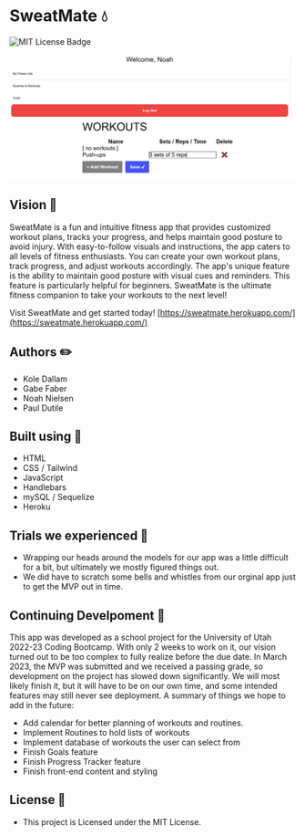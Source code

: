 # SweatMate 💧
![MIT License Badge](https://img.shields.io/badge/license-MIT-blue)

![Screenshot of SweatMate's profile page](./profile-screenshot.jpg)

## Vision 🧠
SweatMate is a fun and intuitive fitness app that provides customized workout plans, tracks your progress, and helps maintain good posture to avoid injury. With easy-to-follow visuals and instructions, the app caters to all levels of fitness enthusiasts. You can create your own workout plans, track progress, and adjust workouts accordingly. The app's unique feature is the ability to maintain good posture with visual cues and reminders. This feature is particularly helpful for beginners. SweatMate is the ultimate fitness companion to take your workouts to the next level!

Visit SweatMate and get started today! [https://sweatmate.herokuapp.com/](https://sweatmate.herokuapp.com/)

## Authors ✏️
- Kole Dallam
- Gabe Faber
- Noah Nielsen
- Paul Dutile

## Built using 🔨
- HTML
- CSS / Tailwind
- JavaScript
- Handlebars
- mySQL / Sequelize
- Heroku

## Trials we experienced 💢
- Wrapping our heads around the models for our app was a little difficult for a bit, but ultimately we mostly figured things out.
- We did have to scratch some bells and whistles from our orginal app just to get the MVP out in time.

## Continuing Develpoment 🚧
This app was developed as a school project for the University of Utah 2022-23 Coding Bootcamp. With only 2 weeks to work on it, our vision turned out to be too complex to fully realize before the due date. In March 2023, the MVP was submitted and we received a passing grade, so development on the project has slowed down significantly. We will most likely finish it, but it will have to be on our own time, and some intended features may still never see deployment.
A summary of things we hope to add in the future:
- Add calendar for better planning of workouts and routines.
- Implement Routines to hold lists of workouts
- Implement database of workouts the user can select from
- Finish Goals feature
- Finish Progress Tracker feature
- Finish front-end content and styling

## License 📄
- This project is Licensed under the MIT License.
